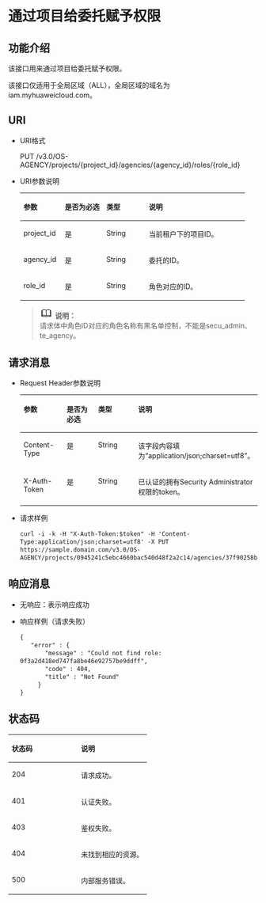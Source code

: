 # 通过项目给委托赋予权限<a name="ZH-CN_TOPIC_0110485090"></a>

## 功能介绍<a name="s2797c145faa84a30b7c688cb7f61f5c3"></a>

该接口用来通过项目给委托赋予权限。

该接口仅适用于全局区域（ALL），全局区域的域名为iam.myhuaweicloud.com。

## URI<a name="s33eb51d4240d45959c5b1509bf93c747"></a>

-   URI格式

    PUT /v3.0/OS-AGENCY/projects/\{project\_id\}/agencies/\{agency\_id\}/roles/\{role\_id\}


-   URI参数说明

    <a name="t2eed66c3cdf04e7eafc8940b4e47a42d"></a>
    <table><thead align="left"><tr id="r3303e8efeb8c42588e93c4ec47e7dd31"><th class="cellrowborder" valign="top" width="18.360000000000003%" id="mcps1.1.5.1.1"><p id="af0d01a64b0264402b85cf188013060d9"><a name="af0d01a64b0264402b85cf188013060d9"></a><a name="af0d01a64b0264402b85cf188013060d9"></a>参数</p>
    </th>
    <th class="cellrowborder" valign="top" width="18.48%" id="mcps1.1.5.1.2"><p id="a51bb4888c6574784877430bda7164e12"><a name="a51bb4888c6574784877430bda7164e12"></a><a name="a51bb4888c6574784877430bda7164e12"></a>是否为必选</p>
    </th>
    <th class="cellrowborder" valign="top" width="18.86%" id="mcps1.1.5.1.3"><p id="ad5ff1e377ac740e78b98e5e25e1bb323"><a name="ad5ff1e377ac740e78b98e5e25e1bb323"></a><a name="ad5ff1e377ac740e78b98e5e25e1bb323"></a>类型</p>
    </th>
    <th class="cellrowborder" valign="top" width="44.3%" id="mcps1.1.5.1.4"><p id="a9446ba7048504152bc6f8961a7b9cbc8"><a name="a9446ba7048504152bc6f8961a7b9cbc8"></a><a name="a9446ba7048504152bc6f8961a7b9cbc8"></a>说明</p>
    </th>
    </tr>
    </thead>
    <tbody><tr id="rd4510339dfb84de2b564d282aa07519a"><td class="cellrowborder" valign="top" width="18.360000000000003%" headers="mcps1.1.5.1.1 "><p id="ad754c479a7924ca6b77190ef5029ce63"><a name="ad754c479a7924ca6b77190ef5029ce63"></a><a name="ad754c479a7924ca6b77190ef5029ce63"></a>project_id</p>
    </td>
    <td class="cellrowborder" valign="top" width="18.48%" headers="mcps1.1.5.1.2 "><p id="aa466f08b8cb54b04aa3f5358716df255"><a name="aa466f08b8cb54b04aa3f5358716df255"></a><a name="aa466f08b8cb54b04aa3f5358716df255"></a>是</p>
    </td>
    <td class="cellrowborder" valign="top" width="18.86%" headers="mcps1.1.5.1.3 "><p id="a9ab05e62f509498b987dccd76d1bd1c8"><a name="a9ab05e62f509498b987dccd76d1bd1c8"></a><a name="a9ab05e62f509498b987dccd76d1bd1c8"></a>String</p>
    </td>
    <td class="cellrowborder" valign="top" width="44.3%" headers="mcps1.1.5.1.4 "><p id="a5bc7b47e2ee040219626bbc5f22983cb"><a name="a5bc7b47e2ee040219626bbc5f22983cb"></a><a name="a5bc7b47e2ee040219626bbc5f22983cb"></a>当前租户下的项目ID。</p>
    </td>
    </tr>
    <tr id="rc27b213d6d194784a87ec2d4fc386013"><td class="cellrowborder" valign="top" width="18.360000000000003%" headers="mcps1.1.5.1.1 "><p id="a0f5d61a82c3045a8acec6c1b898c8637"><a name="a0f5d61a82c3045a8acec6c1b898c8637"></a><a name="a0f5d61a82c3045a8acec6c1b898c8637"></a>agency_id</p>
    </td>
    <td class="cellrowborder" valign="top" width="18.48%" headers="mcps1.1.5.1.2 "><p id="a336128957f3a44ce9ae88461fbf8131c"><a name="a336128957f3a44ce9ae88461fbf8131c"></a><a name="a336128957f3a44ce9ae88461fbf8131c"></a>是</p>
    </td>
    <td class="cellrowborder" valign="top" width="18.86%" headers="mcps1.1.5.1.3 "><p id="aa3934a8762264b039e99d785b1039d36"><a name="aa3934a8762264b039e99d785b1039d36"></a><a name="aa3934a8762264b039e99d785b1039d36"></a>String</p>
    </td>
    <td class="cellrowborder" valign="top" width="44.3%" headers="mcps1.1.5.1.4 "><p id="a43e09d5d6d8247e3bff922f088a1bde2"><a name="a43e09d5d6d8247e3bff922f088a1bde2"></a><a name="a43e09d5d6d8247e3bff922f088a1bde2"></a>委托的ID。</p>
    </td>
    </tr>
    <tr id="rfca21f3538d94b1cbb658a3691b2aa0d"><td class="cellrowborder" valign="top" width="18.360000000000003%" headers="mcps1.1.5.1.1 "><p id="a0a35a40f930048a59e8c156d11d327a3"><a name="a0a35a40f930048a59e8c156d11d327a3"></a><a name="a0a35a40f930048a59e8c156d11d327a3"></a>role_id</p>
    </td>
    <td class="cellrowborder" valign="top" width="18.48%" headers="mcps1.1.5.1.2 "><p id="a6dbaa703f5ab4b1b99820238781f2141"><a name="a6dbaa703f5ab4b1b99820238781f2141"></a><a name="a6dbaa703f5ab4b1b99820238781f2141"></a>是</p>
    </td>
    <td class="cellrowborder" valign="top" width="18.86%" headers="mcps1.1.5.1.3 "><p id="a93375c8c7d8d4449ba041840782131df"><a name="a93375c8c7d8d4449ba041840782131df"></a><a name="a93375c8c7d8d4449ba041840782131df"></a>String</p>
    </td>
    <td class="cellrowborder" valign="top" width="44.3%" headers="mcps1.1.5.1.4 "><p id="a0fcca67673fa47f297bb04aefc41c295"><a name="a0fcca67673fa47f297bb04aefc41c295"></a><a name="a0fcca67673fa47f297bb04aefc41c295"></a>角色对应的ID。</p>
    </td>
    </tr>
    </tbody>
    </table>

    >![](public_sys-resources/icon-note.gif) **说明：**   
    >请求体中角色ID对应的角色名称有黑名单控制，不能是secu\_admin、te\_agency。  


## 请求消息<a name="sfdcf4579d43c4d36ae6a8a98cc64cb2a"></a>

-   Request Header参数说明

    <a name="ta266f5738ff14cb6868a9231a8be51c9"></a>
    <table><thead align="left"><tr id="rc1641e1a53cf401c9c4bc9d09800cbf2"><th class="cellrowborder" valign="top" width="19.36%" id="mcps1.1.5.1.1"><p id="af11531211535426bb301bc9057e7bb11"><a name="af11531211535426bb301bc9057e7bb11"></a><a name="af11531211535426bb301bc9057e7bb11"></a>参数</p>
    </th>
    <th class="cellrowborder" valign="top" width="16.73%" id="mcps1.1.5.1.2"><p id="a543e04fb4d184684bf9989f3677e0967"><a name="a543e04fb4d184684bf9989f3677e0967"></a><a name="a543e04fb4d184684bf9989f3677e0967"></a>是否为必选</p>
    </th>
    <th class="cellrowborder" valign="top" width="19.6%" id="mcps1.1.5.1.3"><p id="a2d08b1ad2b294a68b8b4c160c40d839b"><a name="a2d08b1ad2b294a68b8b4c160c40d839b"></a><a name="a2d08b1ad2b294a68b8b4c160c40d839b"></a>类型</p>
    </th>
    <th class="cellrowborder" valign="top" width="44.31%" id="mcps1.1.5.1.4"><p id="ad364918facff4854b55d0ae5ef795925"><a name="ad364918facff4854b55d0ae5ef795925"></a><a name="ad364918facff4854b55d0ae5ef795925"></a>说明</p>
    </th>
    </tr>
    </thead>
    <tbody><tr id="re4a659ac4e714cde8104f2cb5268a012"><td class="cellrowborder" valign="top" width="19.36%" headers="mcps1.1.5.1.1 "><p id="a40f465ebf10f4541938410adf13de6bc"><a name="a40f465ebf10f4541938410adf13de6bc"></a><a name="a40f465ebf10f4541938410adf13de6bc"></a>Content-Type</p>
    </td>
    <td class="cellrowborder" valign="top" width="16.73%" headers="mcps1.1.5.1.2 "><p id="a61755322e2684ad98c7997ccc6f3f9e1"><a name="a61755322e2684ad98c7997ccc6f3f9e1"></a><a name="a61755322e2684ad98c7997ccc6f3f9e1"></a>是</p>
    </td>
    <td class="cellrowborder" valign="top" width="19.6%" headers="mcps1.1.5.1.3 "><p id="a2426320f8bb54f0b8907accae3493275"><a name="a2426320f8bb54f0b8907accae3493275"></a><a name="a2426320f8bb54f0b8907accae3493275"></a>String</p>
    </td>
    <td class="cellrowborder" valign="top" width="44.31%" headers="mcps1.1.5.1.4 "><p id="a1f7b007c29334466b830f2836af4fe3f"><a name="a1f7b007c29334466b830f2836af4fe3f"></a><a name="a1f7b007c29334466b830f2836af4fe3f"></a>该字段内容填为<span class="parmvalue" id="parmvalue1823317483242"><a name="parmvalue1823317483242"></a><a name="parmvalue1823317483242"></a>“application/json;charset=utf8”</span>。</p>
    </td>
    </tr>
    <tr id="rf51395632af147a2a93a7a4b44d42823"><td class="cellrowborder" valign="top" width="19.36%" headers="mcps1.1.5.1.1 "><p id="a152e454a198b465e8fc3da237ae6acf5"><a name="a152e454a198b465e8fc3da237ae6acf5"></a><a name="a152e454a198b465e8fc3da237ae6acf5"></a>X-Auth-Token</p>
    </td>
    <td class="cellrowborder" valign="top" width="16.73%" headers="mcps1.1.5.1.2 "><p id="a99b29c8fef87474cb8fb9f2dc928c5bc"><a name="a99b29c8fef87474cb8fb9f2dc928c5bc"></a><a name="a99b29c8fef87474cb8fb9f2dc928c5bc"></a>是</p>
    </td>
    <td class="cellrowborder" valign="top" width="19.6%" headers="mcps1.1.5.1.3 "><p id="a0e0e7ec28c2e4e6f92346246996f47ea"><a name="a0e0e7ec28c2e4e6f92346246996f47ea"></a><a name="a0e0e7ec28c2e4e6f92346246996f47ea"></a>String</p>
    </td>
    <td class="cellrowborder" valign="top" width="44.31%" headers="mcps1.1.5.1.4 "><p id="p56210016113658"><a name="p56210016113658"></a><a name="p56210016113658"></a>已认证的拥有Security Administrator权限的token。</p>
    </td>
    </tr>
    </tbody>
    </table>


-   请求样例

    ```
    curl -i -k -H "X-Auth-Token:$token" -H 'Content-Type:application/json;charset=utf8' -X PUT https://sample.domain.com/v3.0/OS-AGENCY/projects/0945241c5ebc4660bac540d48f2a2c14/agencies/37f90258b820472bbc8a0f4f0bfd720d/roles/0f3a2d418ed747fa8be46e92757be9ff
    ```


## 响应消息<a name="s55abe3ea283b41bf8851146d228a8d2a"></a>

-   无响应：表示响应成功

-   响应样例（请求失败）

    ```
    {
       "error" : {
           "message" : "Could not find role: 0f3a2d418ed747fa8be46e92757be9ddff",
           "code" : 404,
           "title" : "Not Found"
         }
    }
    ```


## 状态码<a name="sd2bed1967bd143fa9958ce8637393c3d"></a>

<a name="td457a25ce4ce42cc8623de8314cdd29a"></a>
<table><thead align="left"><tr id="r579973beeff54b9eaef8ea5afd2572bc"><th class="cellrowborder" valign="top" width="50%" id="mcps1.1.3.1.1"><p id="a631978ce233c4e6cb1466c167c4c5fb6"><a name="a631978ce233c4e6cb1466c167c4c5fb6"></a><a name="a631978ce233c4e6cb1466c167c4c5fb6"></a>状态码</p>
</th>
<th class="cellrowborder" valign="top" width="50%" id="mcps1.1.3.1.2"><p id="a3389effc57924ada945200b39e2d0cb9"><a name="a3389effc57924ada945200b39e2d0cb9"></a><a name="a3389effc57924ada945200b39e2d0cb9"></a>说明</p>
</th>
</tr>
</thead>
<tbody><tr id="r017a3c4a4d97482a80643dec0665ad8e"><td class="cellrowborder" valign="top" width="50%" headers="mcps1.1.3.1.1 "><p id="a26319fb22245422e87a355d449086f25"><a name="a26319fb22245422e87a355d449086f25"></a><a name="a26319fb22245422e87a355d449086f25"></a>204</p>
</td>
<td class="cellrowborder" valign="top" width="50%" headers="mcps1.1.3.1.2 "><p id="a11689316d0be466e89d8d613a91029f3"><a name="a11689316d0be466e89d8d613a91029f3"></a><a name="a11689316d0be466e89d8d613a91029f3"></a>请求成功。</p>
</td>
</tr>
<tr id="r41552fcee9ee49f6808e589b2e5e879d"><td class="cellrowborder" valign="top" width="50%" headers="mcps1.1.3.1.1 "><p id="abb25ab36d1d946f3a63e5e03e14bd574"><a name="abb25ab36d1d946f3a63e5e03e14bd574"></a><a name="abb25ab36d1d946f3a63e5e03e14bd574"></a>401</p>
</td>
<td class="cellrowborder" valign="top" width="50%" headers="mcps1.1.3.1.2 "><p id="a14defd1b9f8e4238b8eea6105ff0fb75"><a name="a14defd1b9f8e4238b8eea6105ff0fb75"></a><a name="a14defd1b9f8e4238b8eea6105ff0fb75"></a>认证失败。</p>
</td>
</tr>
<tr id="raec138a11d8944989ec3365f4d90a0bf"><td class="cellrowborder" valign="top" width="50%" headers="mcps1.1.3.1.1 "><p id="a3815ddaa49484df4a7152116385079b5"><a name="a3815ddaa49484df4a7152116385079b5"></a><a name="a3815ddaa49484df4a7152116385079b5"></a>403</p>
</td>
<td class="cellrowborder" valign="top" width="50%" headers="mcps1.1.3.1.2 "><p id="a68e35c52defe44b590f69b74ab7be527"><a name="a68e35c52defe44b590f69b74ab7be527"></a><a name="a68e35c52defe44b590f69b74ab7be527"></a>鉴权失败。</p>
</td>
</tr>
<tr id="rb0808d3dee1f4362843e5f56adc95331"><td class="cellrowborder" valign="top" width="50%" headers="mcps1.1.3.1.1 "><p id="a038534e207d54a6ea9119e857cbe8fed"><a name="a038534e207d54a6ea9119e857cbe8fed"></a><a name="a038534e207d54a6ea9119e857cbe8fed"></a>404</p>
</td>
<td class="cellrowborder" valign="top" width="50%" headers="mcps1.1.3.1.2 "><p id="aa212176a1d0f410aace33ee4ce7ba676"><a name="aa212176a1d0f410aace33ee4ce7ba676"></a><a name="aa212176a1d0f410aace33ee4ce7ba676"></a>未找到相应的资源。</p>
</td>
</tr>
<tr id="r2aa8fe61fb0249fc8ceff1ed8d9d8696"><td class="cellrowborder" valign="top" width="50%" headers="mcps1.1.3.1.1 "><p id="adce97889cfdc404698cc9e26948fa1c7"><a name="adce97889cfdc404698cc9e26948fa1c7"></a><a name="adce97889cfdc404698cc9e26948fa1c7"></a>500</p>
</td>
<td class="cellrowborder" valign="top" width="50%" headers="mcps1.1.3.1.2 "><p id="a50ff0331786f48e0aa854125a1fdfc4b"><a name="a50ff0331786f48e0aa854125a1fdfc4b"></a><a name="a50ff0331786f48e0aa854125a1fdfc4b"></a>内部服务错误。</p>
</td>
</tr>
</tbody>
</table>

